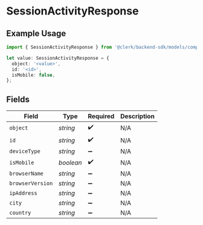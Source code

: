 # SessionActivityResponse

## Example Usage

```typescript
import { SessionActivityResponse } from '@clerk/backend-sdk/models/components';

let value: SessionActivityResponse = {
  object: '<value>',
  id: '<id>',
  isMobile: false,
};
```

## Fields

| Field            | Type      | Required           | Description |
| ---------------- | --------- | ------------------ | ----------- |
| `object`         | _string_  | :heavy_check_mark: | N/A         |
| `id`             | _string_  | :heavy_check_mark: | N/A         |
| `deviceType`     | _string_  | :heavy_minus_sign: | N/A         |
| `isMobile`       | _boolean_ | :heavy_check_mark: | N/A         |
| `browserName`    | _string_  | :heavy_minus_sign: | N/A         |
| `browserVersion` | _string_  | :heavy_minus_sign: | N/A         |
| `ipAddress`      | _string_  | :heavy_minus_sign: | N/A         |
| `city`           | _string_  | :heavy_minus_sign: | N/A         |
| `country`        | _string_  | :heavy_minus_sign: | N/A         |
